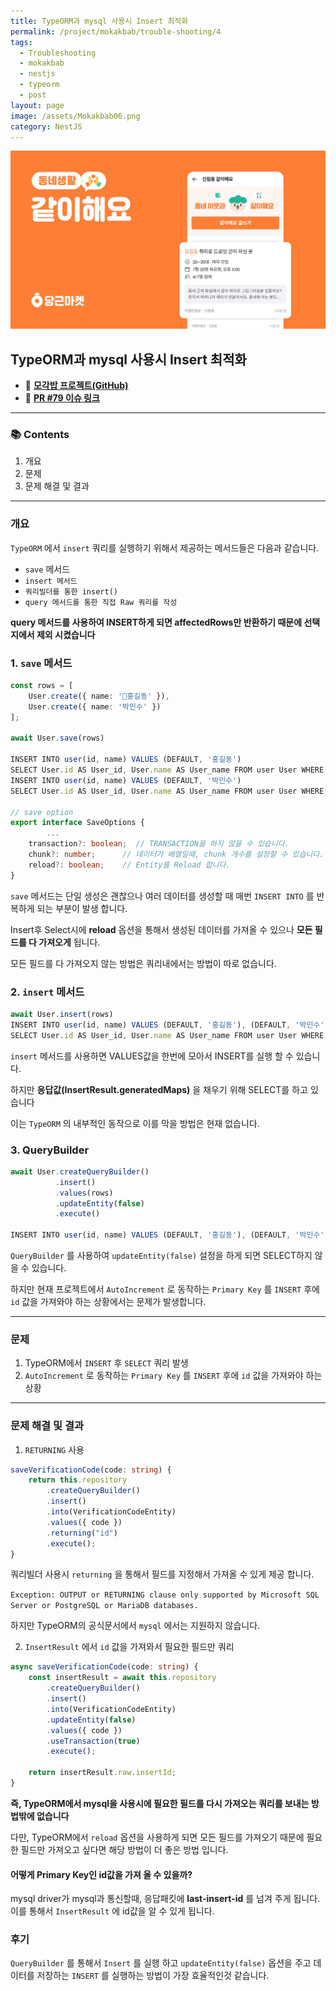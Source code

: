 ```yaml
---
title: TypeORM과 mysql 사용시 Insert 최적화
permalink: /project/mokakbab/trouble-shooting/4
tags:
  - Troubleshooting
  - mokakbab
  - nestjs
  - typeorm
  - post
layout: page
image: /assets/Mokakbab06.png
category: NestJS
---
```


![](/assets/Mokakbab06.png)

## TypeORM과 mysql 사용시 Insert 최적화

- 🐙 **[모각밥 프로젝트(GitHub)](https://github.com/f-lab-edu/Mokakbab)** 
- 🔗 **[PR #79 이슈 링크](https://github.com/f-lab-edu/Mokakbab/pull/79)** 

---

### 📚 Contents

1. 개요
2. 문제
3. 문제 해결 및 결과

---

### 개요

`TypeORM` 에서 `insert` 쿼리를 실행하기 위해서 제공하는 메서드들은 다음과 같습니다.

- `save` 메서드
- `insert 메서드` 
- `쿼리빌더를 통한 insert()` 
- `query 메서드를 통한 직접 Raw 쿼리를 작성` 

**query 메서드를 사용하여 INSERT하게 되면 affectedRows만 반환하기 때문에 선택지에서 제외 시켰습니다** 

### 1. `save` 메서드

```ts
const rows = [
	User.create({ name: '홍길동' }),
	User.create({ name: '박민수' })
];

await User.save(rows)

INSERT INTO user(id, name) VALUES (DEFAULT, '홍길동')
SELECT User.id AS User_id, User.name AS User_name FROM user User WHERE User.id = 101
INSERT INTO user(id, name) VALUES (DEFAULT, '박민수')
SELECT User.id AS User_id, User.name AS User_name FROM user User WHERE User.id = 102

// save option
export interface SaveOptions {
		...
    transaction?: boolean;  // TRANSACTION을 하지 않을 수 있습니다.
    chunk?: number;      // 데이터가 배열일때, chunk 개수를 설정할 수 있습니다.
    reload?: boolean;    // Entity를 Reload 합니다.
}
```

`save` 메서드는 단일 생성은 괜찮으나 여러 데이터를 생성할 때 매번 `INSERT INTO` 를 반복하게 되는 부분이 발생 합니다.

Insert후 Select시에 **reload** 옵션을 통해서 생성된 데이터를 가져올 수 있으나 **모든 필드를 다 가져오게** 됩니다.

모든 필드를 다 가져오지 않는 방법은 쿼리내에서는 방법이 따로 없습니다.

### 2. `insert` 메서드

```ts
await User.insert(rows)
INSERT INTO user(id, name) VALUES (DEFAULT, '홍길동'), (DEFAULT, '박민수')
SELECT User.id AS User_id, User.name AS User_name FROM user User WHERE User.id = 111
```

`insert` 메서드를 사용하면 VALUES값을 한번에 모아서 INSERT를 실행 할 수 있습니다.

하지만 **응답값(InsertResult.generatedMaps)** 을 채우기 위해 SELECT를 하고 있습니다

이는 `TypeORM` 의 내부적인 동작으로 이를 막을 방법은 현재 없습니다.

### 3.  QueryBuilder 

```ts
await User.createQueryBuilder()
          .insert()
          .values(rows)
          .updateEntity(false)
          .execute()
          
INSERT INTO user(id, name) VALUES (DEFAULT, '홍길동'), (DEFAULT, '박민수')
```

`QueryBuilder` 를 사용하여 `updateEntity(false)` 설정을 하게 되면 SELECT하지 않을 수 있습니다.

하지만 현재 프로젝트에서 `AutoIncrement` 로 동작하는 `Primary Key` 를 `INSERT` 후에 `id` 값을 가져와야 하는 상황에서는 문제가 발생합니다. 

---

### 문제

1. TypeORM에서 `INSERT` 후 `SELECT` 쿼리 발생
2. `AutoIncrement` 로 동작하는 `Primary Key` 를 `INSERT` 후에 `id` 값을 가져와야 하는 상황

---

### 문제 해결 및 결과

1. `RETURNING` 사용

```ts
saveVerificationCode(code: string) {
	return this.repository
		.createQueryBuilder()
		.insert()
		.into(VerificationCodeEntity)
		.values({ code })
		.returning("id")
		.execute();
}
```

쿼리빌더 사용시 `returning` 을 통해서 필드를 지정해서 가져올 수 있게 제공 합니다.

`Exception: OUTPUT or RETURNING clause only supported by Microsoft SQL Server or PostgreSQL or MariaDB databases.`

하지만 TypeORM의 공식문서에서 `mysql` 에서는 지원하지 않습니다.

2. `InsertResult` 에서 `id` 값을 가져와서 필요한 필드만 쿼리

```ts
async saveVerificationCode(code: string) {
	const insertResult = await this.repository
		.createQueryBuilder()
		.insert()
		.into(VerificationCodeEntity)
		.updateEntity(false)
		.values({ code })
		.useTransaction(true)
		.execute();

	return insertResult.raw.insertId;
}
```

**즉, TypeORM에서 mysql을 사용시에 필요한 필드를 다시 가져오는 쿼리를 보내는 방법밖에 없습니다** 

다만, TypeORM에서 `reload` 옵션을 사용하게 되면 모든 필드를 가져오기 때문에 필요한 필드만 가져오고 싶다면 해당 방법이 더 좋은 방법 입니다.

#### 어떻게 Primary Key인 id값을 가져 올 수 있을까?

mysql driver가 mysql과 통신할때, 응답패킷에 **last-insert-id** 를 넘겨 주게 됩니다. 이를 통해서 `InsertResult` 에 id값을 알 수 있게 됩니다.


### 후기

`QueryBuilder` 를 통해서 `Insert` 를 실행 하고 `updateEntity(false)` 옵션을 주고 데이터를 저장하는 `INSERT` 를 실행하는 방법이 가장 효율적인것 같습니다.

